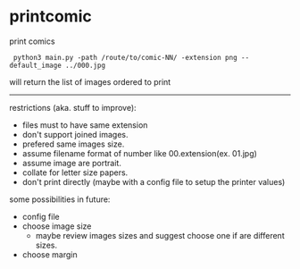 # printcomic
print comics

```
 python3 main.py -path /route/to/comic-NN/ -extension png --default_image ../000.jpg
```

will return the list of images ordered to print

---
restrictions (aka. stuff to improve):
- files must to have same extension
- don't support joined images.
- prefered same images size.
- assume filename format of number like 00.extension(ex. 01.jpg)
- assume image are portrait.
- collate for letter size papers.
- don't print directly (maybe with a config file to setup the printer values)

some possibilities in future:
- config file
- choose image size
   - maybe review images sizes and suggest choose one if are different sizes.
- choose margin